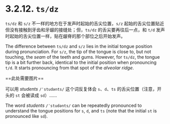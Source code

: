# 3.2.12. `ts/dz`

`ts/dz` 和 `s/z` 不一样的地方在于发声时起始的舌尖位置，`s/z` 起始的舌尖位置贴近但没有接触到牙齿和牙龈的接缝处；但，`ts/dz` 的舌尖要再往后一点，和 `t/d` 发声时起始的舌尖位置一样，贴在龈脊的那个部位之后开始发声。

The difference between `ts/dz` and `s/z` lies in the initial tongue position during pronunciation. For `s/z`, the tip of the tongue is close to, but not touching, the *seam* of the teeth and gums. However, for `ts/dz`, the tongue tip is a bit further back, identical to the initial position when pronouncing `t/d`. It starts pronouncing from that spot of the *alveolar ridge*.

==此处需要图片==

可以用 *students* `/ˈstudənts/` 这个词反复体会 `s`、`d`、`ts` 的舌尖位置（注意，开头的 `st` 会被读成 `sd`）……

The word *students* `/ˈstudənts/` can be repeatedly pronounced to understand the tongue positions for `s`, `d`, and `ts` (note that the initial `st` is pronounced like `sd`).